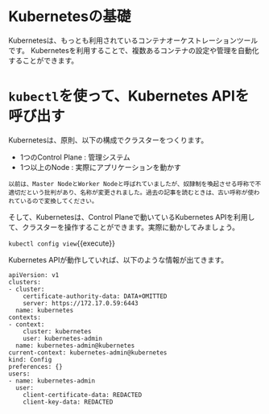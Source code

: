 # Kubernetesの基礎

Kubernetesは、もっとも利用されているコンテナオーケストレーションツールです。
Kubernetesを利用することで、複数あるコンテナの設定や管理を自動化することができます。

# `kubectl`を使って、Kubernetes APIを呼び出す

Kubernetesは、原則、以下の構成でクラスターをつくります。
- 1つのControl Plane : 管理システム
- 1つ以上のNode : 実際にアプリケーションを動かす

`以前は、Master NodeとWorker Nodeと呼ばれていましたが、奴隷制を喚起させる呼称で不適切だという批判があり、名称が変更されました。過去の記事を読むときは、古い呼称が使われているので変換してください。`

そして、Kubernetesは、Control Planeで動いているKubernetes APIを利用して、クラスターを操作することができます。実際に動かしてみましょう。

`kubectl config view`{{execute}}

Kubernetes APIが動作していれば、以下のような情報が出てきます。

```
apiVersion: v1
clusters:
- cluster:
    certificate-authority-data: DATA+OMITTED
    server: https://172.17.0.59:6443
  name: kubernetes
contexts:
- context:
    cluster: kubernetes
    user: kubernetes-admin
  name: kubernetes-admin@kubernetes
current-context: kubernetes-admin@kubernetes
kind: Config
preferences: {}
users:
- name: kubernetes-admin
  user:
    client-certificate-data: REDACTED
    client-key-data: REDACTED
```